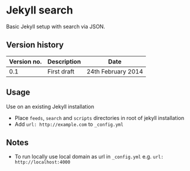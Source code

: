 Jekyll search
=============

Basic Jekyll setup with search via JSON.

Version history
---------------

| Version no. | Description  | Date |
| --- | --- | --- |
| 0.1 | First draft | 24th February 2014 |


Usage
-----

Use on an existing Jekyll installation

* Place ```feeds```, ```search``` and ```scripts``` directories in root of jekyll installation
* Add ```url: http://example.com``` to ```_config.yml```

Notes
-----

* To run locally use local domain as url in ```_config.yml``` e.g. ```url: http://localhost:4000```
